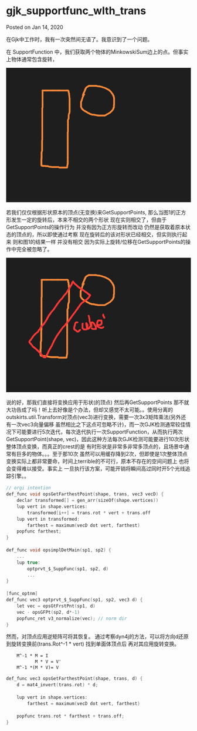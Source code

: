# gjk_supportfunc_wIth_trans
Posted on Jan 14, 2020

在Gjk中工作时，我有一次突然间无语了。我意识到了一个问题。

在 SupportFunction 中，我们获取两个物体的MinkowskiSum边上的点。但事实上物体通常包含旋转，

![fig1](figure1.png)

若我们仅仅根据形状原本的顶点(无变换)来GetSupportPoints, 那么当图1的正方形发生一定的旋转后，本来不相交的两个形状 现在实则相交了，但由于GetSupportPoints的操作行为 并没有因为正方形旋转而改动 仍然是获取着原本状态的顶点的，所以即使通过考察 现在旋转后的该对形状已经相交，但实则执行起来 则和图1的结果一样 并没有相交 因为实际上旋转/位移在GetSupportPoints的操作中完全被忽略了。

![fig2](figure2.png)

说的好，那我们直接将变换应用于形状(的顶点) 然后再GetSupportPoints 那不就大功告成了吗！听上去好像是个办法，但却又感觉不太可能。。使用分离的outskirts.util.Transform对顶点(vec3)进行变换，需要一次3x3矩阵乘法(另外还有一次vec3向量偏移 虽然相比之下这点可忽略不计)，而一次GJK检测通常较佳情况下可能要进行5次迭代，每次迭代执行一次SupportFunction，从而执行两次GetSupportPoint(shape, vec)，因此这种方法每次GJK检测可能要进行10次形状整体顶点变换，而真正的crest的是 有时形状是非常多非常多顶点的，且场景中通常有巨多的物体。。。至于那10次 虽然可以用缓存降到2次，但即使是1次整体顶点变换实际上都非常要命，时间上terrible的不可行，原本不存在的空间问题上 也将会变得难以接受。事实上 一旦执行该方案，可能开销将瞬间高过同时开5个光线追踪引擎。。

```c
// orgi intention
def_func void opsGetFarthestPoint(shape, trans, vec3 vecD) {
    declar transformed[] = gen_arr(sizeOf(shape.vertices))
    lup vert in shape.vertices:
        transformed[i++] = trans.rot * vert + trans.off
    lup vert in transformed:
        farthest = maximum(vecD dot vert, farthest)
    popfunc farthest;
}

def_func void opsimplDetMain(sp1, sp2) {
    ...
    lup true:
        optprvt_$_SuppFunc(sp1, sp2, d)
        ...
}

[func_optnm]
def_func vec3 optprvt_$_SuppFunc(sp1, sp2, vec3 d) {
    let vec = opsGtFrstPnt(sp1, d)
    vec - opsGFPt(sp2, d*-1)
    popfunc_ret v3_normalize(vec); // norm dir
}
```


然而，对顶点应用逆矩阵可将其恢复。
通过考察dyn4j的方法，可以将方向d还原到旋转变换前(trans.Rot^-1 * vert) 找到单面体顶点后 再对其应用旋转变换。

```
    M^-1 * M = I
           M * V = V'
    M^-1 *(M * V)= V
```

```c
def_func vec3 opsGetFarthestPoint(shape, trans, d) {
    d = mat4_invert(trans.rot) * d;
    
    lup vert in shape.vertices:
        farthest = maximum(vecD dot vert, farthest)
    
    popfunc trans.rot * farthest + trans.off;
}
```

